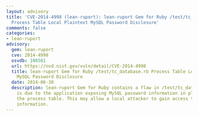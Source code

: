 ```yaml
---
layout: advisory
title: 'CVE-2014-4998 (lean-ruport): lean-ruport Gem for Ruby /test/tc_database.rb
  Process Table Local Plaintext MySQL Password Disclosure'
comments: false
categories:
- lean-ruport
advisory:
  gem: lean-ruport
  cve: 2014-4998
  osvdb: 108581
  url: https://nvd.nist.gov/vuln/detail/CVE-2014-4998
  title: lean-ruport Gem for Ruby /test/tc_database.rb Process Table Local Plaintext
    MySQL Password Disclosure
  date: 2014-06-30
  description: lean-ruport Gem for Ruby contains a flaw in /test/tc_database.rb that
    is due to the application exposing MySQL password information in plaintext in
    the process table. This may allow a local attacker to gain access to MySQL password
    information.
---
```

